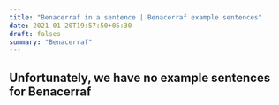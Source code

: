 ```yaml
---
title: "Benacerraf in a sentence | Benacerraf example sentences"
date: 2021-01-20T19:57:50+05:30
draft: falses
summary: "Benacerraf"
---
```

## Unfortunately, we have no example sentences for Benacerraf                 
